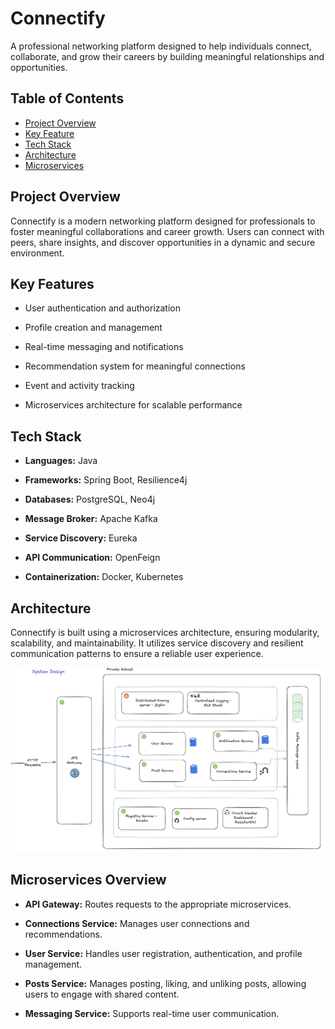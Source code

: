 # Connectify
A professional networking platform designed to help individuals connect, collaborate, and grow their careers by building meaningful relationships and opportunities.
## **Table of Contents**
- [Project Overview](#project-overview)
- [Key Feature](#key-features)
- [Tech Stack](#tech-stack)
- [Architecture](#architecture)
- [Microservices](#microservices-overview)

## **Project Overview**
Connectify is a modern networking platform designed for professionals to foster meaningful collaborations and career growth.
Users can connect with peers, share insights, and discover opportunities in a dynamic and secure environment.

## **Key Features**
- User authentication and authorization

- Profile creation and management

- Real-time messaging and notifications

- Recommendation system for meaningful connections

- Event and activity tracking

- Microservices architecture for scalable performance

## **Tech Stack**

- **Languages:** Java

- **Frameworks:** Spring Boot, Resilience4j

- **Databases:** PostgreSQL, Neo4j

- **Message Broker:** Apache Kafka

- **Service Discovery:** Eureka

- **API Communication:** OpenFeign

- **Containerization:** Docker, Kubernetes


## **Architecture**

Connectify is built using a microservices architecture, ensuring modularity, scalability, and maintainability.
It utilizes service discovery and resilient communication patterns to ensure a reliable user experience.

![Microservices Architecture](https://github.com/pallavithorat/Connectify/raw/main/microservicesSysDesign.png)


## **Microservices Overview**
- **API Gateway:** Routes requests to the appropriate microservices.

- **Connections Service:** Manages user connections and recommendations.

- **User Service:** Handles user registration, authentication, and profile management.

- **Posts Service:** Manages posting, liking, and unliking posts, allowing users to engage with shared content.

- **Messaging Service:** Supports real-time user communication.




